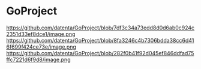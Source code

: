 # GoProject
https://github.com/datenta/GoProject/blob/7df3c34a73edd8d0d6ab0c924c2351d33ef8dce1/image.png
https://github.com/datenta/GoProject/blob/8fa3246c4b7306bdda38cc6d416f699f424ce73e/image.png
https://github.com/datenta/GoProject/blob/282f0b41f92d045ef846ddfad75ffc7221d6f9d8/image.png
